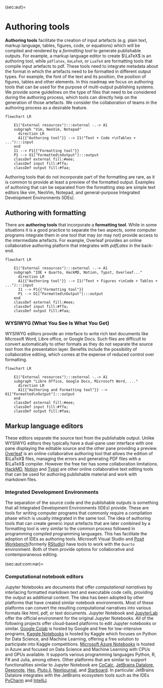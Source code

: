 (sec:aut)=
# Authoring tools

**Authoring tools** facilitate the creation of input artefacts (e.g. plain
text, markup language, tables, figures, code, or equations) which will be
compiled and rendered by a _formatting tool_ to generate publishable outputs.
For example, a markup language editor to create $\LaTeX$ is an authoring tool,
while `pdflatex`, `XeLaTeX`, or `LuaTeX` are formatting tools that compile
input artefacts to pdf. These tools need to integrate metadata about the format
in which the artefacts need to be formatted in different output types.
For example, the font of the text and its position, the position of figures,
tables and other elements. In this roadmap we focus on authoring tools that
can be used for the purpose of multi-output publishing systems. We provide some
guidelines on the type of files that need to be considered during the authoring
process, which tools can directly help on the generation of those artefacts. We
consider the collaboration of teams in the authoring process as a desirable
feature.

```{mermaid}
flowchart LR
  
    E1("External resources"):::external -.-> A1
    subgraph "Vim, NeoVim, Notepad" 
      direction LR
      A1{{"Authoring tool"}} --> I1("Text + Code +\nTables + ..."):::input
    end
    I1 --> P1{{"Formatting tool"}}
    P1 --> O1["Formatted\nOutput"]:::output
    classDef external fill:#eee;
    classDef input fill:#ffa;
    classDef output fill:#faa;
```

Authoring tools that do not incorporate part of the formatting are rare, as it
is common to provide at least a preview of the formatted output.
Examples of authoring that can be separated from the formatting step are simple
text editors like vim, NeoVim, Notepad, and general-purpose Integrated
Development Environments (IDEs).

## Authoring with formatting

There are **authoring tools** that incorporate a **formatting tool**.  While in
some situations it is a good practice to separate the two aspects, some
computer programs integrate them in one tool that may (or may not) provide
access to the intermediate artefacts. For example, Overleaf
provides an online collaborative authoring platform that integrates with
_pdfLatex_ in the back-end. 

```{mermaid}
flowchart LR
  
    E1("External resources"):::external -.-> A1
    subgraph "IDE + Quarto, HackMD, Notion, Typst, Overleaf..." 
      direction LR
      A1{{"Authoring tool"}} --> I1("Text + Figures +\nCode + Tables + ..."):::input
      I1 --> P1{{"Formatting tool"}}
      P1 --> O1["Formatted\nOutput"]:::output
    end
    classDef external fill:#eee;
    classDef input fill:#ffa;
    classDef output fill:#faa;
```

### WYSIWYG (What You See Is What You Get)

WYSIWYG editors provide an interface to write rich text
documents like Microsoft Word, Libre office, or Google Docs. Such
files are difficult to convert automatically to other formats as they do not
separate the source text from the presentation layer. Benefits include
the possibility of collaborative editing, which comes at the expense of reduced 
control over formatting.

```{mermaid}
flowchart LR
  
    E1("External resources"):::external -.-> A1
    subgraph "Libre Office, Google Docs, Microsoft Word, ..." 
      direction LR
      A1{{"Authoring and Formatting tool"}} --> O1["Formatted\nOutput"]:::output
    end
    classDef external fill:#eee;
    classDef input fill:#ffa;
    classDef output fill:#faa;
```


## Markup language editors

These editors separate the source text from the publishable output. 
Unlike WYSIWYG editors they typically have a 
dual-pane user interface with one pane displaying the editable source and 
the other pane providing a preview. 
[Overleaf](https://www.overleaf.com/) is an online collaborative
authoring tool that allows the edition of $\LaTeX$ files, managing the errors
and generating PDF files with a $\LaTeX$ compiler. However the free tier has
some collaboration limitations. [HackMD](https://hackmd.io/),
[Notion](https://www.notion.so/) and [Typst](https://typst.app/) are other
online collaborative text editing tools that can be used for authoring
publishable material and work with markdown files. 


### Integrated Development Environments

The separation of the source code and the publishable outputs is something that
all Integrated Development Environments (IDEs) provide. These are tools for
writing computer programs that commonly require a compilation phase which is
usually integrated in the same tool. The idea of authoring tools that can
create generic input artefacts that are later combined by a formatting tool
is very similar to the common process followed in programming compiled
programming languages. This has facilitate the adoption of IDEs as authoring
tools. Microsoft Visual Studio and [Posit
Workbench](https://posit.co/products/enterprise/workbench/)(formerly
[RStudio](https://posit.co/download/rstudio-desktop/)) have tools to work with
the `Quarto` environment. Both of them provide options for collaborative and 
contemporaneous editing.


(sec:aut:com:nar)=
### Computational notebook editors

Jupyter Notebooks are documents that offer *computational narratives* by
interlacing formatted markdown text and executable code cells, providing
the output as additional content. The idea has been adopted by other platforms
that have created similar notebook environments. Most of these platforms can
convert the resulting computational narratives into various formats like html,
pdf, or text documents. Jupyter Notebook and
[JupyterLab](https://jupyterlab.readthedocs.io/en/latest/) offer the official
environment for the original Jupyter Notebooks. All of the following projects
offer cloud-based platforms to edit Jupyter notebooks or similar. [Google
Colab](https://colab.research.google.com/) is hosted by
Google and free for low-intensive programs, [Kaggle
Notebooks](https://www.kaggle.com/notebooks) is 
hosted by Kaggle which focuses on Python for Data Science, and Machine
Learning, offering a free solution to participate into Kaggle competitions.
[Microsoft Azure Notebooks](https://notebooks.azure.com/) is hosted in Azure
and focused on Data Science and Machine Learning with
CPUs and GPUs available. It supports various programming languages Python, R,
F\# and Julia, among others. Other platforms that are similar to support
functionalities similar to Jupyter Notebook are [CoCalc](https://cocalc.com/),
[JetBrains Datalore](https://datalore.jetbrains.com/),
[Deepnote](https://deepnote.com/), [Hex](https://hex.tech/),
[Pluto.jl](https://plutojl.org/), [Nextjournal](https://nextjournal.com/), and
[Starboard](https://starboard.gg/).  In particular JetBrains Datalore
integrates with the JetBrains ecosystem tools such as the IDEs
[PyCharm](https://www.jetbrains.com/pycharm/) and
[IntelliJ](https://www.jetbrains.com/idea/).

